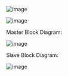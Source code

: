 
![image](https://github.com/user-attachments/assets/7b1389a0-d770-4fb6-8a26-8b47a07d0743)

![image](https://github.com/user-attachments/assets/15a155b7-0638-4359-877a-384dbbd744d7)

Master Block Diagram:

![image](https://github.com/user-attachments/assets/37557b6a-72e7-4561-99a9-55ba65103aa2)

Slave Block Diagram:

![image](https://github.com/user-attachments/assets/1b416e3f-2c51-479a-a777-5b6b3f84bdd3)
